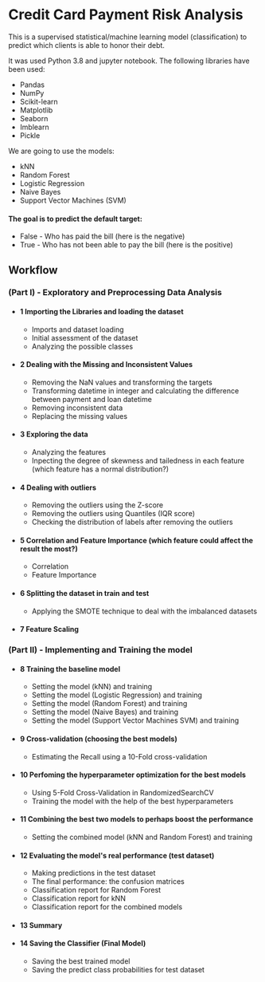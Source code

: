 #  Credit Card Payment Risk Analysis

This is a supervised statistical/machine learning model (classification) to predict which clients is able to honor their debt.

It was used Python 3.8 and jupyter notebook. The following libraries have been used:
    
- Pandas
- NumPy
- Scikit-learn
- Matplotlib
- Seaborn
- Imblearn
- Pickle

We are going to use the models:
- kNN
- Random Forest
- Logistic Regression
- Naive Bayes
- Support Vector Machines (SVM)

#### The goal is to predict the default target:

- False - Who has paid the bill (here is the negative)
- True - Who has not been able to pay the bill (here is the positive)

## Workflow

   ### (Part I) - Exploratory and Preprocessing Data Analysis

- #### 1 Importing the Libraries and loading the dataset 
    - Imports and dataset loading
    - Initial assessment of the dataset
    - Analyzing the possible classes
- #### 2 Dealing with the Missing and Inconsistent Values
    - Removing the NaN values and transforming the targets 
    - Transforming datetime in integer and calculating the difference between payment and loan datetime
    - Removing inconsistent data
    - Replacing the missing values    
- #### 3 Exploring the data
    - Analyzing the features
    - Inpecting the degree of skewness and tailedness in each feature (which feature has a normal distribution?)
- #### 4 Dealing with outliers
    - Removing the outliers using the Z-score
    - Removing the outliers using Quantiles (IQR score)
    - Checking the distribution of labels after removing the outliers
- #### 5 Correlation and Feature Importance (which feature could affect the result the most?)
    - Correlation
    - Feature Importance
- #### 6 Splitting the dataset in train and test
    - Applying the SMOTE technique to deal with the imbalanced datasets
- #### 7 Feature Scaling
        
### (Part II) - Implementing and Training the model

- #### 8 Training the baseline model
    - Setting the model (kNN) and training
    - Setting the model (Logistic Regression) and training
    - Setting the model (Random Forest) and training
    - Setting the model (Naive Bayes) and training
    - Setting the model (Support Vector Machines SVM) and training
- #### 9 Cross-validation (choosing the best models)
    - Estimating the Recall using a 10-Fold cross-validation
- #### 10 Perfoming the hyperparameter optimization for the best models
    - Using 5-Fold Cross-Validation in RandomizedSearchCV
    - Training the model with the help of the best hyperparameters
- #### 11 Combining the best two models to perhaps boost the performance
    - Setting the combined model (kNN and Random Forest) and training
- #### 12 Evaluating the model's real performance (test dataset)
    - Making predictions in the test dataset
    - The final performance: the confusion matrices
    - Classification report for Random Forest
    - Classification report for kNN
    - Classification report for the combined models
- #### 13 Summary
- #### 14 Saving the Classifier (Final Model)
    - Saving the best trained model
    - Saving the predict class probabilities for test dataset
